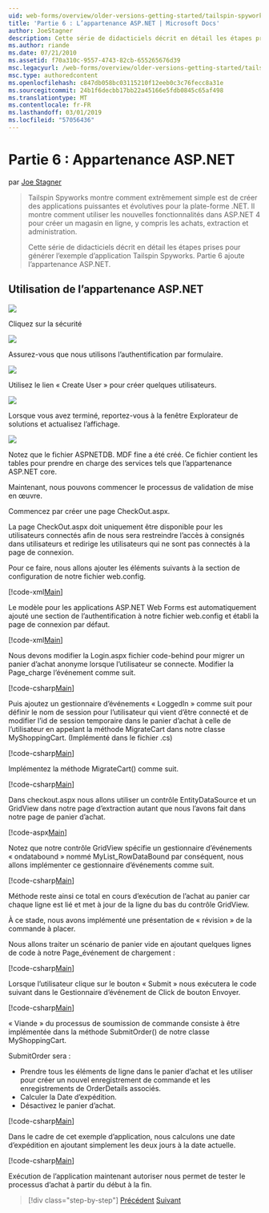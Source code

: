```yaml
---
uid: web-forms/overview/older-versions-getting-started/tailspin-spyworks/tailspin-spyworks-part-6
title: 'Partie 6 : L’appartenance ASP.NET | Microsoft Docs'
author: JoeStagner
description: Cette série de didacticiels décrit en détail les étapes prises pour générer l’exemple d’application Tailspin Spyworks. Partie 6 ajoute l’appartenance ASP.NET.
ms.author: riande
ms.date: 07/21/2010
ms.assetid: f70a310c-9557-4743-82cb-655265676d39
msc.legacyurl: /web-forms/overview/older-versions-getting-started/tailspin-spyworks/tailspin-spyworks-part-6
msc.type: authoredcontent
ms.openlocfilehash: c847db058bc03115210f12eeb0c3c76fecc8a31e
ms.sourcegitcommit: 24b1f6decbb17bb22a45166e5fdb0845c65af498
ms.translationtype: MT
ms.contentlocale: fr-FR
ms.lasthandoff: 03/01/2019
ms.locfileid: "57056436"
---
```

<a name="part-6-aspnet-membership"></a>Partie 6 : Appartenance ASP.NET
====================
par [Joe Stagner](https://github.com/JoeStagner)

> Tailspin Spyworks montre comment extrêmement simple est de créer des applications puissantes et évolutives pour la plate-forme .NET. Il montre comment utiliser les nouvelles fonctionnalités dans ASP.NET 4 pour créer un magasin en ligne, y compris les achats, extraction et administration.
> 
> Cette série de didacticiels décrit en détail les étapes prises pour générer l’exemple d’application Tailspin Spyworks. Partie 6 ajoute l’appartenance ASP.NET.


## <a id="_Toc260221672"></a>  Utilisation de l’appartenance ASP.NET

![](tailspin-spyworks-part-6/_static/image1.png)

Cliquez sur la sécurité

![](tailspin-spyworks-part-6/_static/image1.jpg)

Assurez-vous que nous utilisons l’authentification par formulaire.

![](tailspin-spyworks-part-6/_static/image2.jpg)

Utilisez le lien « Create User » pour créer quelques utilisateurs.

![](tailspin-spyworks-part-6/_static/image3.jpg)

Lorsque vous avez terminé, reportez-vous à la fenêtre Explorateur de solutions et actualisez l’affichage.

![](tailspin-spyworks-part-6/_static/image2.png)

Notez que le fichier ASPNETDB. MDF fine a été créé. Ce fichier contient les tables pour prendre en charge des services tels que l’appartenance ASP.NET core.

Maintenant, nous pouvons commencer le processus de validation de mise en œuvre.

Commencez par créer une page CheckOut.aspx.

La page CheckOut.aspx doit uniquement être disponible pour les utilisateurs connectés afin de nous sera restreindre l’accès à consignés dans utilisateurs et redirige les utilisateurs qui ne sont pas connectés à la page de connexion.

Pour ce faire, nous allons ajouter les éléments suivants à la section de configuration de notre fichier web.config.

[!code-xml[Main](tailspin-spyworks-part-6/samples/sample1.xml)]

Le modèle pour les applications ASP.NET Web Forms est automatiquement ajouté une section de l’authentification à notre fichier web.config et établi la page de connexion par défaut.

[!code-xml[Main](tailspin-spyworks-part-6/samples/sample2.xml)]

Nous devons modifier la Login.aspx fichier code-behind pour migrer un panier d’achat anonyme lorsque l’utilisateur se connecte. Modifier la Page\_charge l’événement comme suit.

[!code-csharp[Main](tailspin-spyworks-part-6/samples/sample3.cs)]

Puis ajoutez un gestionnaire d’événements « LoggedIn » comme suit pour définir le nom de session pour l’utilisateur qui vient d’être connecté et de modifier l’id de session temporaire dans le panier d’achat à celle de l’utilisateur en appelant la méthode MigrateCart dans notre classe MyShoppingCart. (Implémenté dans le fichier .cs)

[!code-csharp[Main](tailspin-spyworks-part-6/samples/sample4.cs)]

Implémentez la méthode MigrateCart() comme suit.

[!code-csharp[Main](tailspin-spyworks-part-6/samples/sample5.cs)]

Dans checkout.aspx nous allons utiliser un contrôle EntityDataSource et un GridView dans notre page d’extraction autant que nous l’avons fait dans notre page de panier d’achat.

[!code-aspx[Main](tailspin-spyworks-part-6/samples/sample6.aspx)]

Notez que notre contrôle GridView spécifie un gestionnaire d’événements « ondatabound » nommé MyList\_RowDataBound par conséquent, nous allons implémenter ce gestionnaire d’événements comme suit.

[!code-csharp[Main](tailspin-spyworks-part-6/samples/sample7.cs)]

Méthode reste ainsi ce total en cours d’exécution de l’achat au panier car chaque ligne est lié et met à jour de la ligne du bas du contrôle GridView.

À ce stade, nous avons implémenté une présentation de « révision » de la commande à placer.

Nous allons traiter un scénario de panier vide en ajoutant quelques lignes de code à notre Page\_événement de chargement :

[!code-csharp[Main](tailspin-spyworks-part-6/samples/sample8.cs)]

Lorsque l’utilisateur clique sur le bouton « Submit » nous exécutera le code suivant dans le Gestionnaire d’événement de Click de bouton Envoyer.

[!code-csharp[Main](tailspin-spyworks-part-6/samples/sample9.cs)]

« Viande » du processus de soumission de commande consiste à être implémentée dans la méthode SubmitOrder() de notre classe MyShoppingCart.

SubmitOrder sera :

- Prendre tous les éléments de ligne dans le panier d’achat et les utiliser pour créer un nouvel enregistrement de commande et les enregistrements de OrderDetails associés.
- Calculer la Date d’expédition.
- Désactivez le panier d’achat.


[!code-csharp[Main](tailspin-spyworks-part-6/samples/sample10.cs)]

Dans le cadre de cet exemple d’application, nous calculons une date d’expédition en ajoutant simplement les deux jours à la date actuelle.

[!code-csharp[Main](tailspin-spyworks-part-6/samples/sample11.cs)]

Exécution de l’application maintenant autoriser nous permet de tester le processus d’achat à partir du début à la fin.

> [!div class="step-by-step"]
> [Précédent](tailspin-spyworks-part-5.md)
> [Suivant](tailspin-spyworks-part-7.md)
